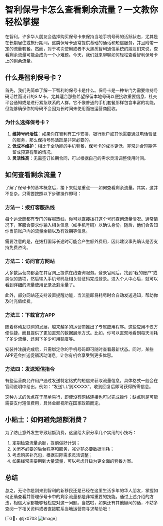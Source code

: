 # 智利保号卡怎么查看剩余流量？一文教你轻松掌握

在智利，许多华人朋友会选择购买保号卡来保持当地手机号码的活跃状态，尤其是在长期居住或旅行期间。这类保号卡通常提供基础的通话和短信服务，并且附带一定的流量套餐。然而，对于初次使用或者不太熟悉智利通信系统的朋友们来说，查看剩余流量可能会成为一个小难题。今天，我们就来聊聊如何轻松查看智利保号卡上的剩余流量。

## 什么是智利保号卡？

首先，我们先简单了解一下智利的保号卡是什么。保号卡是一种专门为需要维持号码活性而设计的SIM卡，尤其适合那些希望保留本地号码以便接收重要信息、社交平台通知或是进行紧急联系的人群。它不像普通的手机套餐那样包含丰富的功能，但能够确保你的号码不会因为长时间未使用而被运营商回收。

### 为什么选择保号卡？

1. **维持号码活性**：如果你在智利有工作安排、银行账户或其他需要通过电话验证的服务，那么保持号码活跃是非常必要的。
2. **低成本维护**：相比于全功能的手机套餐，保号卡的成本更低，非常适合短期停留或预算有限的情况。
3. **灵活性高**：无需签订长期合同，可以根据自己的需求灵活调整使用时间。

## 如何查看剩余流量？

了解了保号卡的基本概念后，接下来就是重点——如何查看剩余流量。其实，这并不复杂，只需要按照以下步骤操作即可：

### 方法一：拨打客服热线

每个运营商都有专门的客服热线，你可以直接拨打这个号码查询流量情况。通常情况下，客服会要求你输入相关信息（如手机号码）以确认身份。随后，他们会告知你当前账户内的流量余额以及有效期等信息。

需要注意的是，在拨打国际长途时可能会产生额外费用，因此建议事先确认是否支持免费咨询。

### 方法二：访问官方网站

大多数运营商都会在其官网上提供在线查询服务。登录官网后，找到“我的账户”或类似的选项，然后输入手机号码及相关验证码完成登录。进入个人中心后，就可以看到详细的流量使用记录及剩余量了。

此外，部分网站还支持设置提醒功能，当流量即将耗尽时会自动发送通知，帮助你及时充值续费。

### 方法三：下载官方APP

随着移动互联网的发展，越来越多的运营商推出了专属应用程序。这些应用不仅方便快捷，而且提供了更加直观的数据展示方式。比如，你可以直观地看到每天消耗了多少流量、还剩下多少可用额度等。

安装并注册完成后，只需绑定你的手机号码即可随时查看最新状态。同时，某些APP还会推送促销活动消息，让你有机会享受到更多优惠。

### 方法四：发送短信指令

有些运营商允许用户通过发送特定格式的短信来获取流量信息。具体格式一般会在官网说明中给出，例如：“发送‘LL’到XXXXX”。收到回复后即可获得所需信息。

这种方式的优点在于简单易行，即使没有网络连接也可以完成操作；缺点则是可能需要支付短信费用，具体金额视所在国家政策而定。

## 小贴士：如何避免超额消费？

为了防止意外发生导致超额消费，这里给大家分享几个实用的小技巧：

1. 定期检查流量余额，提前做好计划；
2. 关闭不必要的后台程序和服务，减少非必要数据消耗；
3. 考虑购买补充包，根据实际需求灵活调整；
4. 如果经常需要用到大量流量，可以考虑升级为更全面的套餐方案。

## 总结

总之，无论你是刚来到智利的新移民还是已经在这里生活多年的华人朋友，掌握如何正确查看并管理保号卡中的剩余流量都是非常重要的技能。通过上述介绍的方法，相信大家都能够轻松应对这一问题。当然啦，如果还有其他疑问的话，不妨多查阅一下相关资料或者直接联系当地运营商寻求帮助哦！

[TG💪+ @jx0703 ![Image](https://github.com/user-attachments/assets/dbca1d08-cadb-493c-b0ec-ad6f7a83f270)]